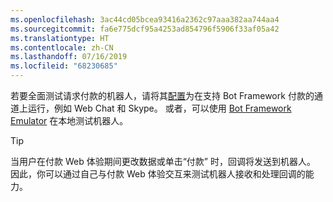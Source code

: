 ```yaml
---
ms.openlocfilehash: 3ac44cd05bcea93416a2362c97aaa382aa744aa4
ms.sourcegitcommit: fa6e775dcf95a4253ad854796f5906f33af05a42
ms.translationtype: HT
ms.contentlocale: zh-CN
ms.lasthandoff: 07/16/2019
ms.locfileid: "68230685"
---
```

若要全面测试请求付款的机器人，请将其[配置](~/bot-service-manage-channels.md)为在支持 Bot Framework 付款的通道上运行，例如 Web Chat 和 Skype。 或者，可以使用 [Bot Framework Emulator](~/bot-service-debug-emulator.md) 在本地测试机器人。

> [!TIP]
> 当用户在付款 Web 体验期间更改数据或单击“付款”  时，回调将发送到机器人。 因此，你可以通过自己与付款 Web 体验交互来测试机器人接收和处理回调的能力。
